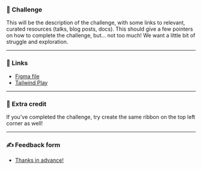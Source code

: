 ### 🎯 Challenge

This will be the description of the challenge, with some links to relevant, curated resources (talks, blog posts, docs).
This should give a few pointers on how to complete the challenge, but... not too much! We want a little bit of struggle and exploration.

---

### 🔗 Links

- [Figma file](https://www.figma.com/file/GyY3xq90qabr0DXDKSDtsO/Pro-Tailwind-Workshop---Advanced-Tailwind-CSS-Gymnastics?node-id=8%3A57)
- [Tailwind Play](https://play.tailwindcss.com/gDyAeSgi1o)

---

### 🍒 Extra credit

If you've completed the challenge, try create the same ribbon on the top left corner as well!

---

### ✍️ Feedback form

- [Thanks in advance!](https://docs.google.com/forms/d/e/1FAIpQLSfSSZbUOp67fZbXWuHxkJmGZw0wcx6uxkJI_kFzQvBiJ-Fhgg/viewform?usp=pp_url&entry.1747016377=Tailwind+CSS+Gymnastics&entry.305553560=Caret+cutoff+challenge)
